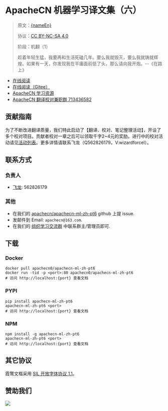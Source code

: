 <!--
    需要填充的占位符：
    
    README.md
    
        ApacheCN 机器学习译文集（六）：文档中文名
        {nameEn}：文档英文名
        {urlEn}：文档原始链接
        ml6：域名前缀
        飞龙：负责人名称
        wizardforcel：负责人 Github 用户名
        562826179：负责人 QQ
        apachecn-ml-zh-pt6：ApacheCN 的 Github 仓库名称
        apachecn-ml-zh-pt6：DockerHub 仓库名称
        apachecn-ml-zh-pt6：PYPI 包名称
        apachecn-ml-zh-pt6：NPM 包名称
    
    CNAME
    
        ml6：域名前缀

    index.html
    
        ApacheCN 机器学习译文集（六）：文档中文名
        #1E90FF：显示颜色
        apachecn-ml-zh-pt6：ApacheCN 的 Github 仓库名称

    asset/docsify-apachecn-footer.js
    
        apachecn-ml-zh-pt6：ApacheCN 的 Github 仓库名称
-->

# ApacheCN 机器学习译文集（六）

> 原文：[{nameEn}]({urlEn})
> 
> 协议：[CC BY-NC-SA 4.0](http://creativecommons.org/licenses/by-nc-sa/4.0/)
> 
> 阶段：机翻（1）
> 
> 趁着年轻生猛，我要再和生活死磕几年。要么我就毁灭，要么我就铸就辉煌。如果有一天，你发现我在平庸面前低了头，那么请向我开炮。--《在路上》

* [在线阅读](https://ml6.apachecn.org)
* [在线阅读（Gitee）](https://apachecn.gitee.io/doc-template/)
* [ApacheCN 学习资源](http://docs.apachecn.org/)
* [ApacheCN 翻译校对兼职群 713436582](https://jq.qq.com/?_wv=1027&k=VSNtgpjb)

## 贡献指南

为了不断改进翻译质量，我们特此启动了【翻译、校对、笔记整理活动】，开设了多个校对项目。贡献者校对一章之后可以领取千字2\~4元的奖励。进行中的校对活动请见[活动列表](https://home.apachecn.org/#/docs/activity/docs-activity)。更多详情请联系飞龙（Q562826179，V:wizardforcel）。

## 联系方式

### 负责人

* [飞龙](https://github.com/wizardforcel): 562826179

### 其他

*   在我们的 [apachecn/apachecn-ml-zh-pt6](https://github.com/apachecn/apachecn-ml-zh-pt6) github 上提 issue.
*   发邮件到 Email: `apachecn@163.com`.
*   在我们的 [组织学习交流群](https://www.apachecn.org/#/docs/join) 中联系群主/管理员即可.

## 下载

### Docker

```
docker pull apachecn0/apachecn-ml-zh-pt6
docker run -tid -p <port>:80 apachecn0/apachecn-ml-zh-pt6
# 访问 http://localhost:{port} 查看文档
```

### PYPI

```
pip install apachecn-ml-zh-pt6
apachecn-ml-zh-pt6 <port>
# 访问 http://localhost:{port} 查看文档
```

### NPM

```
npm install -g apachecn-ml-zh-pt6
apachecn-ml-zh-pt6 <port>
# 访问 http://localhost:{port} 查看文档
```

## 其它协议

霞鹜文楷采用 [SIL 开放字体协议 1.1](https://github.com/lxgw/LxgwWenKai/blob/main/SIL_Open_Font_License_1.1.txt)。

## 赞助我们

![](http://data.apachecn.org/img/about/donate.jpg)

